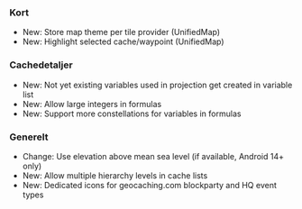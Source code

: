 ### Kort
- New: Store map theme per tile provider (UnifiedMap)
- New: Highlight selected cache/waypoint (UnifiedMap)

### Cachedetaljer
- New: Not yet existing variables used in projection get created in variable list
- New: Allow large integers in formulas
- New: Support more constellations for variables in formulas

### Generelt
- Change: Use elevation above mean sea level (if available, Android 14+ only)
- New: Allow multiple hierarchy levels in cache lists
- New: Dedicated icons for geocaching.com blockparty and HQ event types

